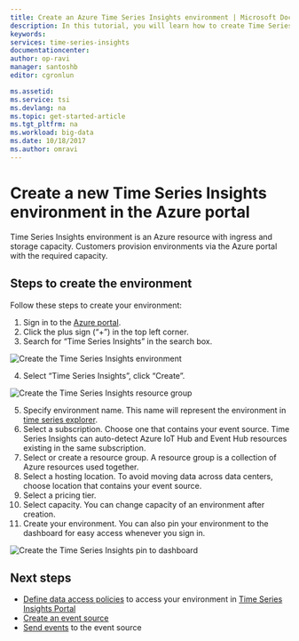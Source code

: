 ```yaml
---
title: Create an Azure Time Series Insights environment | Microsoft Docs
description: In this tutorial, you will learn how to create Time Series Environment, connect it to an event source and ready to analyze your event data in minutes.
keywords:
services: time-series-insights
documentationcenter:
author: op-ravi
manager: santoshb
editor: cgronlun

ms.assetid:
ms.service: tsi
ms.devlang: na
ms.topic: get-started-article
ms.tgt_pltfrm: na
ms.workload: big-data
ms.date: 10/18/2017
ms.author: omravi
---
```


# Create a new Time Series Insights environment in the Azure portal

Time Series Insights environment is an Azure resource with ingress and storage capacity. Customers provision environments via the Azure portal with the required capacity.

## Steps to create the environment

Follow these steps to create your environment:

1.	Sign in to the [Azure portal](https://portal.azure.com).
2.	Click the plus sign (“+”) in the top left corner.
3.	Search for “Time Series Insights” in the search box.

  ![Create the Time Series Insights environment](media/get-started/getstarted-create-environment1.png)

4.	Select “Time Series Insights”, click “Create”.

  ![Create the Time Series Insights resource group](media/get-started/getstarted-create-environment2.png)

5.	Specify environment name. This name will represent the environment in [time series explorer](https://insights.timeseries.azure.com).
6.	Select a subscription. Choose one that contains your event source. Time Series Insights can auto-detect Azure IoT Hub and Event Hub resources existing in the same subscription.
7.	Select or create a resource group. A resource group is a collection of Azure resources used together.
8.	Select a hosting location. To avoid moving data across data centers, choose location that contains your event source.
9.	Select a pricing tier.
10.	Select capacity. You can change capacity of an environment after creation.
11.	Create your environment. You can also pin your environment to the dashboard for easy access whenever you sign in.

  ![Create the Time Series Insights pin to dashboard](media/get-started/getstarted-create-environment3.png)

## Next steps

* [Define data access policies](time-series-insights-data-access.md) to access your environment in [Time Series Insights Portal](https://insights.timeseries.azure.com)
* [Create an event source](time-series-insights-add-event-source.md)
* [Send events](time-series-insights-send-events.md) to the event source
